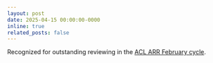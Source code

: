 ```yaml
---
layout: post
date: 2025-04-15 00:00:00-0000
inline: true
related_posts: false
---
```


Recognized for outstanding reviewing in the [ACL ARR February cycle](https://stats.aclrollingreview.org/iterations/2025/february/).